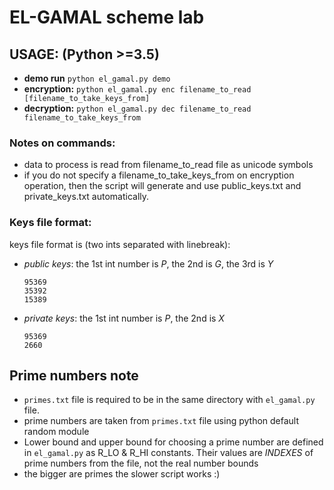 # EL-GAMAL scheme lab 

## USAGE: (Python >=3.5)
  * **demo run** `python el_gamal.py demo`
  * **encryption:** `python el_gamal.py enc filename_to_read [filename_to_take_keys_from]`
  * **decryption:** `python el_gamal.py dec filename_to_read filename_to_take_keys_from`

### Notes on commands:

  - data to process is read from filename_to_read file as unicode symbols
  - if you do not specify a filename_to_take_keys_from on encryption operation, 
  then the script will generate and use public_keys.txt and private_keys.txt automatically.

### Keys file format:

keys file format is (two ints separated with linebreak):  
- *public keys*: the 1st int number is _P_, the 2nd is _G_, the 3rd is _Y_

      95369
      35392
      15389

- *private keys*: the 1st int number is _P_, the 2nd is _X_

      95369
      2660


## Prime numbers note
- `primes.txt` file is required to be in the same directory with `el_gamal.py` file.
- prime numbers are taken from `primes.txt` file using python default random module
- Lower bound and upper bound for choosing a prime number are defined in `el_gamal.py` as R_LO & R_HI constants. Their values are _INDEXES_ of prime numbers from the file, not the real number bounds
- the bigger are primes the slower script works :)

    

